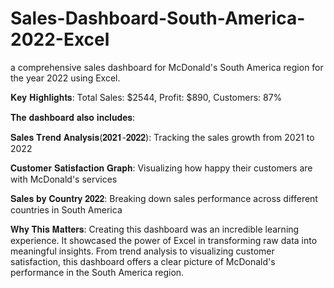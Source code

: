# Sales-Dashboard-South-America-2022-Excel

a comprehensive sales dashboard for McDonald's South America region for the year 2022 using Excel.

𝐊𝐞𝐲 𝐇𝐢𝐠𝐡𝐥𝐢𝐠𝐡𝐭𝐬:
Total Sales: $2544,
Profit: $890,
Customers: 87%

 𝐓𝐡𝐞 𝐝𝐚𝐬𝐡𝐛𝐨𝐚𝐫𝐝 𝐚𝐥𝐬𝐨 𝐢𝐧𝐜𝐥𝐮𝐝𝐞𝐬:

𝐒𝐚𝐥𝐞𝐬 𝐓𝐫𝐞𝐧𝐝 𝐀𝐧𝐚𝐥𝐲𝐬𝐢𝐬(𝟐𝟎𝟐𝟏-𝟐𝟎𝟐𝟐): Tracking the sales growth from 2021 to 2022

𝐂𝐮𝐬𝐭𝐨𝐦𝐞𝐫 𝐒𝐚𝐭𝐢𝐬𝐟𝐚𝐜𝐭𝐢𝐨𝐧 𝐆𝐫𝐚𝐩𝐡: Visualizing how happy their customers are with McDonald's services

𝐒𝐚𝐥𝐞𝐬 𝐛𝐲 𝐂𝐨𝐮𝐧𝐭𝐫𝐲 𝟐𝟎𝟐𝟐: Breaking down sales performance across different countries in South America

𝐖𝐡𝐲 𝐓𝐡𝐢𝐬 𝐌𝐚𝐭𝐭𝐞𝐫𝐬:
Creating this dashboard was an incredible learning experience. It showcased the power of Excel in transforming raw data into meaningful insights. From trend analysis to visualizing customer satisfaction, this dashboard offers a clear picture of McDonald's performance in the South America region.
